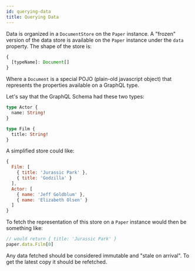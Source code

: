 ```yaml
---
id: querying-data
title: Querying Data
---
```


Data is organized in a `DocumentStore` on the `Paper` instance. A "frozen" version of the data store is available on the `Paper` instance under the `data` property. The shape of the store is:

```js
{
  [typeName]: Document[]
}
```

Where a `Document` is a special POJO (plain-old javascript object) that represents the properties available on a GraphQL type.

Let's say that the GraphQL Schema had these two types:

```graphql
type Actor {
  name: String!
}

type Film {
  title: String!
}
```

A simplified store could like:
```js
{
  Film: [
    { title: 'Jurassic Park' },
    { title: 'Godzilla' }
  ],
  Actor: [
    { name: 'Jeff Goldblum' },
    { name: 'Elizabeth Olsen' }
  ]
}
```

To fetch the representation of this store on a `Paper` instance would then be something like:

```js
// would return { title: 'Jurassic Park' }
paper.data.Film[0]
```

Any data fetched should be considered immutable and "stale on arrival". To get the latest copy it should be refetched.
